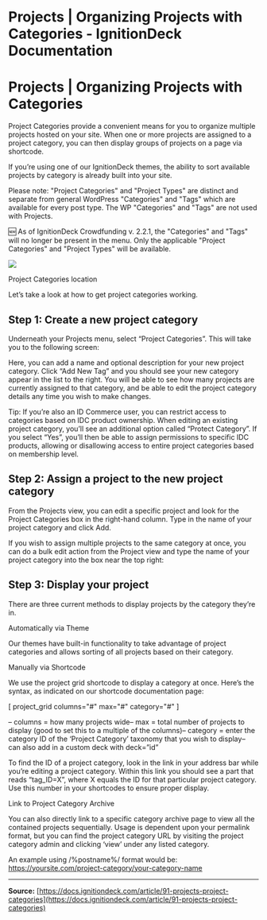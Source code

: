 # Projects | Organizing Projects with Categories - IgnitionDeck Documentation

# Projects | Organizing Projects with Categories

[](javascript:window.print())
Project Categories provide a convenient means for you to organize multiple projects hosted on your site. When one or more projects are assigned to a project category, you can then display groups of projects on a page via shortcode.

If you’re using one of our IgnitionDeck themes, the ability to sort available projects by category is already built into your site.

Please note: "Project Categories" and "Project Types" are distinct and separate from general WordPress "Categories" and "Tags" which are available for every post type. The WP "Categories" and "Tags" are not used with Projects.

🆕 As of IgnitionDeck Crowdfunding v. 2.2.1, the "Categories" and "Tags" will no longer be present in the menu. Only the applicable "Project Categories" and "Project Types" will be available.

![](https://d33v4339jhl8k0.cloudfront.net/docs/assets/5c47e765042863543ccc1e58/images/64ca8738eb931e0627da6f93/file-TtJIDjnXQE.png)

  Project Categories location
 

Let’s take a look at how to get project categories working.

## Step 1: Create a new project category

Underneath your Projects menu, select “Project Categories”. This will take you to the following screen:

Here, you can add a name and optional description for your new project category. Click “Add New Tag” and you should see your new category appear in the list to the right. You will be able to see how many projects are currently assigned to that category, and be able to edit the project category details any time you wish to make changes.

Tip: If you’re also an ID Commerce user, you can restrict access to categories based on IDC product ownership. When editing an existing project category, you’ll see an additional option called “Protect Category”. If you select “Yes”, you’ll then be able to assign permissions to specific IDC products, allowing or disallowing access to entire project categories based on membership level.

## Step 2: Assign a project to the new project category

From the Projects view, you can edit a specific project and look for the Project Categories box in the right-hand column. Type in the name of your project category and click Add.

If you wish to assign multiple projects to the same category at once, you can do a bulk edit action from the Project view and type the name of your project category into the box near the top right:

## Step 3: Display your project

There are three current methods to display projects by the category they’re in.

Automatically via Theme

Our themes have built-in functionality to take advantage of project categories and allows sorting of all projects based on their category.

Manually via Shortcode

We use the project grid shortcode to display a category at once. Here’s the syntax, as indicated on our shortcode documentation page:

[ project_grid columns="#" max="#" category="#" ]

– columns = how many projects wide– max = total number of projects to display (good to set this to a multiple of the columns)– category = enter the category ID of the ‘Project Category’ taxonomy that you wish to display– can also add in a custom deck with deck=”id”

To find the ID of a project category, look in the link in your address bar while you’re editing a project category. Within this link you should see a part that reads “tag_ID=X”, where X equals the ID for that particular project category. Use this number in your shortcodes to ensure proper display.

Link to Project Category Archive

You can also directly link to a specific category archive page to view all the contained projects sequentially. Usage is dependent upon your permalink format, but you can find the project category URL by visiting the project category admin and clicking ‘view’ under any listed category.

An example using /%postname%/ format would be: https://yoursite.com/project-category/your-category-name



---
**Source:** [https://docs.ignitiondeck.com/article/91-projects-project-categories](https://docs.ignitiondeck.com/article/91-projects-project-categories)

